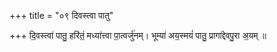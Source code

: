 +++
title = "०९ दिवस्त्वा पातु"

+++
दि॒वस्त्वा॑ पातु॒ हरि॑तं॒ मध्या॑त्त्वा पा॒त्वर्जु॑नम्। भूम्या॑ अय॒स्मयं॑ पातु॒ प्रागा॑द्देवपु॒रा अ॒यम् ॥